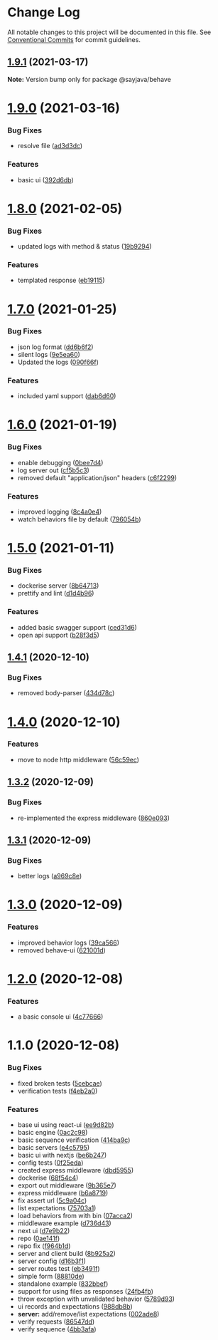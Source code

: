 # Change Log

All notable changes to this project will be documented in this file.
See [Conventional Commits](https://conventionalcommits.org) for commit guidelines.

## [1.9.1](https://github.com/sayjava/behave/compare/@sayjava/behave@1.9.0...@sayjava/behave@1.9.1) (2021-03-17)

**Note:** Version bump only for package @sayjava/behave





# [1.9.0](https://github.com/sayjava/behave/compare/@sayjava/behave@1.8.0...@sayjava/behave@1.9.0) (2021-03-16)


### Bug Fixes

* resolve file ([ad3d3dc](https://github.com/sayjava/behave/commit/ad3d3dcfdbb8f5d6651b92b15fbadcfbe1d2f8ee))


### Features

* basic ui ([392d6db](https://github.com/sayjava/behave/commit/392d6db77fb86cb75ca949d1c687a900dcbca6cd))





# [1.8.0](https://github.com/sayjava/behave/compare/@sayjava/behave@1.7.0...@sayjava/behave@1.8.0) (2021-02-05)


### Bug Fixes

* updated logs with method & status ([19b9294](https://github.com/sayjava/behave/commit/19b9294a1d397c673de9d06bc74dea17767ce22a))


### Features

* templated response ([eb19115](https://github.com/sayjava/behave/commit/eb19115acdd39dbadb29fcaa0e739407cc77b61f))





# [1.7.0](https://github.com/sayjava/behave/compare/@sayjava/behave@1.6.0...@sayjava/behave@1.7.0) (2021-01-25)


### Bug Fixes

* json log format ([dd6b6f2](https://github.com/sayjava/behave/commit/dd6b6f2993e9401c784fe48691a820583ca8985a))
* silent logs ([9e5ea60](https://github.com/sayjava/behave/commit/9e5ea60c426fc7b6f84c8b40c526e2c04a7ac271))
* Updated the logs ([090f66f](https://github.com/sayjava/behave/commit/090f66f0dcd627ec38c54519d875233a5133963e))


### Features

* included yaml support ([dab6d60](https://github.com/sayjava/behave/commit/dab6d60fe4a55f2eeb8020e7cd8ddf18449ab0fa))





# [1.6.0](https://github.com/sayjava/behave/compare/@sayjava/behave@1.5.0...@sayjava/behave@1.6.0) (2021-01-19)


### Bug Fixes

* enable debugging ([0bee7d4](https://github.com/sayjava/behave/commit/0bee7d458466ab3221eb870b2c3dfdab6142001a))
* log server out ([cf5b5c3](https://github.com/sayjava/behave/commit/cf5b5c3f27ee196ccadf654d9e7eaec195bb9d46))
* removed default "application/json" headers ([c6f2299](https://github.com/sayjava/behave/commit/c6f2299e0e86dd3b17c52e694270a4cc9f0b2afd))


### Features

* improved logging ([8c4a0e4](https://github.com/sayjava/behave/commit/8c4a0e486d0fceda1bd5efabe9ab26550ed4b625))
* watch behaviors file by default ([796054b](https://github.com/sayjava/behave/commit/796054b62a5a5b385261f3e99fb94033a9fb630c))





# [1.5.0](https://github.com/sayjava/behave/compare/@sayjava/behave@1.4.1...@sayjava/behave@1.5.0) (2021-01-11)


### Bug Fixes

* dockerise server ([8b64713](https://github.com/sayjava/behave/commit/8b647138460b8f67d3feac5ed37434986449be90))
* prettify and lint ([d1d4b96](https://github.com/sayjava/behave/commit/d1d4b96d8a26429bfa9aa1a224694d659b6956ef))


### Features

* added basic swagger support ([ced31d6](https://github.com/sayjava/behave/commit/ced31d6f4e94786346869fe42f3762d36a3e41c2))
* open api support ([b28f3d5](https://github.com/sayjava/behave/commit/b28f3d5e2cec91ee8ccf86e741bb08db4e2d09d8))





## [1.4.1](https://github.com/sayjava/behave/compare/@sayjava/behave@1.4.0...@sayjava/behave@1.4.1) (2020-12-10)


### Bug Fixes

* removed body-parser ([434d78c](https://github.com/sayjava/behave/commit/434d78c6be984e4421d5ecf773085fcb52ae3605))





# [1.4.0](https://github.com/sayjava/behave/compare/@sayjava/behave@1.3.2...@sayjava/behave@1.4.0) (2020-12-10)


### Features

* move to node http middleware ([56c59ec](https://github.com/sayjava/behave/commit/56c59ec8456b000ec309464e49d4226a86eca5ee))





## [1.3.2](https://github.com/sayjava/behave/compare/@sayjava/behave@1.3.1...@sayjava/behave@1.3.2) (2020-12-09)


### Bug Fixes

* re-implemented the express middleware ([860e093](https://github.com/sayjava/behave/commit/860e09377128c286da907d81873d05c1a19f36e9))





## [1.3.1](https://github.com/sayjava/behave/compare/@sayjava/behave@1.3.0...@sayjava/behave@1.3.1) (2020-12-09)


### Bug Fixes

* better logs ([a969c8e](https://github.com/sayjava/behave/commit/a969c8e2cf6782cf845271c749d9fe6a398a20e6))





# [1.3.0](https://github.com/sayjava/behave/compare/@sayjava/behave@1.2.0...@sayjava/behave@1.3.0) (2020-12-09)


### Features

* improved behavior logs ([39ca566](https://github.com/sayjava/behave/commit/39ca56673e50cea99db3d6dae22d7208c423130a))
* removed behave-ui ([621001d](https://github.com/sayjava/behave/commit/621001d449074ddfd22a77962240db3a58d97ea4))





# [1.2.0](https://github.com/sayjava/behave/compare/@sayjava/behave@1.1.0...@sayjava/behave@1.2.0) (2020-12-08)


### Features

* a basic console ui ([4c77666](https://github.com/sayjava/behave/commit/4c776666a446ffdd0ddf82bdbc23f17ffb578524))





# 1.1.0 (2020-12-08)


### Bug Fixes

* fixed broken tests ([5cebcae](https://github.com/sayjava/behave/commit/5cebcae500c97ab068bd624c52474306219ba97b))
* verification tests ([f4eb2a0](https://github.com/sayjava/behave/commit/f4eb2a0130d4a7da9fe1a3aa35be9edc2294ab7d))


### Features

* base ui using react-ui ([ee9d82b](https://github.com/sayjava/behave/commit/ee9d82bc48208b2c1d95c38bd34242e316ae32f8))
* basic engine ([0ac2c98](https://github.com/sayjava/behave/commit/0ac2c98a45e8cc7838ef1597b7e4ea868970ab44))
* basic sequence verification ([414ba9c](https://github.com/sayjava/behave/commit/414ba9c97f5f8d1f294e31598e09b2941210deb5))
* basic servers ([e4c5795](https://github.com/sayjava/behave/commit/e4c5795a99cf899ea7ecadb5f3d9f0f628b6862c))
* basic ui with nextjs ([be6b247](https://github.com/sayjava/behave/commit/be6b2479433777d53dc107ef9930b0cfbfb50307))
* config tests ([0f25eda](https://github.com/sayjava/behave/commit/0f25eda737a09605a7c42f7af19659d845b659f3))
* created express middleware ([dbd5955](https://github.com/sayjava/behave/commit/dbd5955ba04c933dc3854c390f0beef211ccef6c))
* dockerise ([68f54c4](https://github.com/sayjava/behave/commit/68f54c47bb4fa7c69fc95b1446e7ddd986575dc3))
* export out middleware ([9b365e7](https://github.com/sayjava/behave/commit/9b365e79034c3d8d7adf5e9799e834fbef009b43))
* express middleware ([b6a8719](https://github.com/sayjava/behave/commit/b6a87193e061e084dd1d8eef4f797e244459d319))
* fix assert url ([5c9a04c](https://github.com/sayjava/behave/commit/5c9a04c61d4d45ec5d9b53d049b917e05d92d2a7))
* list expectations ([75703a1](https://github.com/sayjava/behave/commit/75703a10c46c377b13e6b5b9ffba80c0797e1494))
* load behaviors from with bin ([07acca2](https://github.com/sayjava/behave/commit/07acca2a77558fdf5d7718441fe415781a20b833))
* middleware example ([d736d43](https://github.com/sayjava/behave/commit/d736d4349ab5d75c7549e451bc091cd00980aeb6))
* next ui ([d7e9b22](https://github.com/sayjava/behave/commit/d7e9b22b321c2f0cab64fb6ee0c4b1fae1d04063))
* repo ([0ae141f](https://github.com/sayjava/behave/commit/0ae141f2b0d5fd9c3bab2cf8ed2ca6faab7cc3eb))
* repo fix ([f964b1d](https://github.com/sayjava/behave/commit/f964b1dd19770adb928945b44d53db958c7721ce))
* server and client build ([8b925a2](https://github.com/sayjava/behave/commit/8b925a2e69aee3eec97e4d7f8b6daeff44fe9b35))
* server config ([d16b3f1](https://github.com/sayjava/behave/commit/d16b3f14d5e14a126a0d9e51244fb6ac0bcf1ce5))
* server routes test ([eb3491f](https://github.com/sayjava/behave/commit/eb3491f34cc945966367b91dc61f58ea01b6e955))
* simple form ([88810de](https://github.com/sayjava/behave/commit/88810de96732914cdad0b4cf5fa5347ace605219))
* standalone example ([832bbef](https://github.com/sayjava/behave/commit/832bbef7c04b149dd9c3ca6f6928901e24a7146c))
* support for using files as responses ([24fb4fb](https://github.com/sayjava/behave/commit/24fb4fb1cd2ff40905b9f530d1e9f25e5835b011))
* throw exception with unvalidated behavior ([5789d93](https://github.com/sayjava/behave/commit/5789d930667b96f609fb24f6c5ce4fb14fd24543))
* ui records and expectations ([988db8b](https://github.com/sayjava/behave/commit/988db8b5ccc02e757b6adc953c54a7d99a1026e1))
* **server:** add/remove/list expectations ([002ade8](https://github.com/sayjava/behave/commit/002ade85205d30cc4bb42321f9f2e393e4dbf631))
* verify requests ([86547dd](https://github.com/sayjava/behave/commit/86547dda24d3e61d6452295bbc2ae242d9cf30dd))
* verify sequence ([4bb3afa](https://github.com/sayjava/behave/commit/4bb3afa2f651c8ac91ca26f6349f161c9b203a4b))
